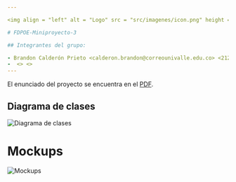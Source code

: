```yaml
---

<img align = "left" alt = "Logo" src = "src/imagenes/icon.png" height = "128"><br>

# FDPOE-Miniproyecto-3

## Integrantes del grupo:

- Brandon Calderón Prieto <calderon.brandon@correounivalle.edu.co> <2125974>
-  <> <>
---
```


El enunciado del proyecto se encuentra en el [PDF](src/Minproyecto%20-%203.pdf).

## Diagrama de clases

![Diagrama de clases](src/Diagrama%20clases.png)

# Mockups

![Mockups](src/Mockups.jpg)
